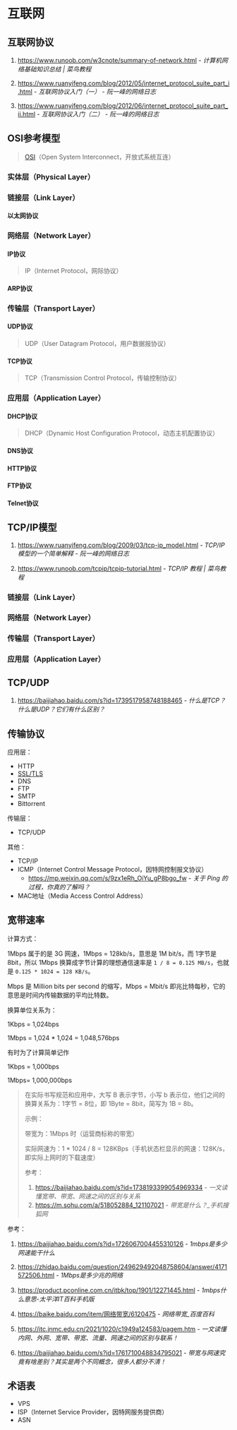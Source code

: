 # 互联网

## 互联网协议

1. https://www.runoob.com/w3cnote/summary-of-network.html - *计算机网络基础知识总结 | 菜鸟教程*

2. https://www.ruanyifeng.com/blog/2012/05/internet_protocol_suite_part_i.html - *互联网协议入门（一） - 阮一峰的网络日志*

3. https://www.ruanyifeng.com/blog/2012/06/internet_protocol_suite_part_ii.html - *互联网协议入门（二） - 阮一峰的网络日志*

## OSI参考模型

> [OSI](https://baike.baidu.com/item/OSI%E5%8F%82%E8%80%83%E6%A8%A1%E5%9E%8B/708028)（Open System Interconnect，开放式系统互连）

### 实体层（Physical Layer）

### 链接层（Link Layer）

#### 以太网协议

### 网络层（Network Layer）

#### IP协议

> IP（Internet Protocol，网际协议）

#### ARP协议

### 传输层（Transport Layer）

#### UDP协议

> UDP（User Datagram Protocol，用户数据报协议）

#### TCP协议

> TCP（Transmission Control Protocol，传输控制协议）

### 应用层（Application Layer）

#### DHCP协议

> DHCP（Dynamic Host Configuration Protocol，动态主机配置协议）

#### DNS协议

#### HTTP协议

#### FTP协议

#### Telnet协议

## TCP/IP模型

1. https://www.ruanyifeng.com/blog/2009/03/tcp-ip_model.html - *TCP/IP模型的一个简单解释 - 阮一峰的网络日志*

2. https://www.runoob.com/tcpip/tcpip-tutorial.html - *TCP/IP 教程 | 菜鸟教程*


### 链接层（Link Layer）

### 网络层（Network Layer）

### 传输层（Transport Layer）

### 应用层（Application Layer）

## TCP/UDP

1. https://baijiahao.baidu.com/s?id=1739517958748188465 - *什么是TCP？什么是UDP？它们有什么区别？*

## 传输协议

应用层：

- HTTP
- [SSL/TLS](essential/http.md#ssltls)
- DNS
- FTP
- SMTP
- Bittorrent

传输层：

- TCP/UDP

其他：

- TCP/IP
- ICMP（Internet Control Message Protocol，因特网控制报文协议）
    - https://mp.weixin.qq.com/s/9zx1eRh_OiYu_gP8bgo_fw - *关于 Ping 的过程，你真的了解吗？*
- MAC地址（Media Access Control Address）

## 宽带速率

计算方式：

1Mbps 属于的是 3G 网速，1Mbps = 128kb/s，意思是 1M bit/s，而 1字节是 8bit，所以 1Mbps 换算成字节计算的理想通信速率是 `1 / 8 = 0.125 MB/s`，也就是 `0.125 * 1024 = 128 KB/s`。

Mbps 是 Million bits per second 的缩写，Mbps = Mbit/s 即兆比特每秒，它的意思是时间内传输数据的平均比特数。

换算单位关系为：

1Kbps = 1,024bps

1Mbps = 1,024 * 1,024 = 1,048,576bps

有时为了计算简单记作

1Kbps = 1,000bps

1Mbps= 1,000,000bps

> 在实际书写规范和应用中，大写 B 表示字节，小写 b 表示位，他们之间的换算关系为：1字节 = 8位，即 1Byte = 8bit，简写为 1B = 8b。
> 
> 示例：
> 
> 带宽为：1Mbps 时（运营商标称的带宽）
> 
> 实际网速为：1 * 1024 / 8 = 128KBps（手机状态栏显示的网速：128K/s，即实际上网时的下载速度）
> 
> 参考：
> 1. https://baijiahao.baidu.com/s?id=1738193399054969334 - *一文读懂宽带、带宽、网速之间的区别与关系*
> 2. https://m.sohu.com/a/518052884_121107021 - *带宽是什么？_手机搜狐网*

参考：

1. https://baijiahao.baidu.com/s?id=1726067004455310126 - *1mbps是多少网速能干什么*

2. https://zhidao.baidu.com/question/249629492048758604/answer/4171572506.html - *1Mbps是多少兆的网络*

3. https://product.pconline.com.cn/itbk/top/1901/12271445.html - *1mbps什么意思-太平洋IT百科手机版*

4. https://baike.baidu.com/item/网络带宽/6120475 - *网络带宽_百度百科*

5. https://itc.jnmc.edu.cn/2021/1020/c1949a124583/pagem.htm - *一文读懂内网、外网、宽带、带宽、流量、网速之间的区别与联系！*

6. https://baijiahao.baidu.com/s?id=1761710048834795021 - *带宽与网速究竟有啥差别？其实是两个不同概念，很多人都分不清！*


## 术语表

- VPS
- ISP（Internet Service Provider，因特网服务提供商）
- ASN
